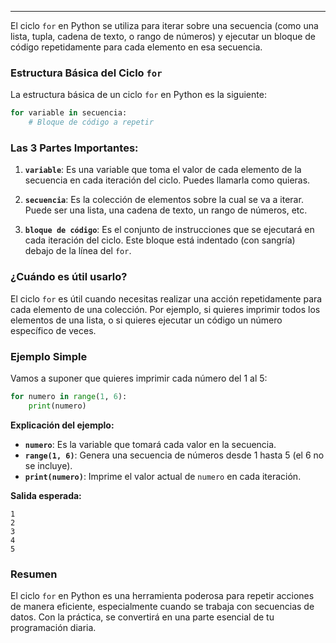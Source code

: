 ___
El ciclo `for` en Python se utiliza para iterar sobre una secuencia (como una lista, tupla, cadena de texto, o rango de números) y ejecutar un bloque de código repetidamente para cada elemento en esa secuencia.

### Estructura Básica del Ciclo `for`

La estructura básica de un ciclo `for` en Python es la siguiente:

```python
for variable in secuencia:
    # Bloque de código a repetir
```

### Las 3 Partes Importantes:

1. **`variable`**: Es una variable que toma el valor de cada elemento de la secuencia en cada iteración del ciclo. Puedes llamarla como quieras.

2. **`secuencia`**: Es la colección de elementos sobre la cual se va a iterar. Puede ser una lista, una cadena de texto, un rango de números, etc.

3. **`bloque de código`**: Es el conjunto de instrucciones que se ejecutará en cada iteración del ciclo. Este bloque está indentado (con sangría) debajo de la línea del `for`.

### ¿Cuándo es útil usarlo?

El ciclo `for` es útil cuando necesitas realizar una acción repetidamente para cada elemento de una colección. Por ejemplo, si quieres imprimir todos los elementos de una lista, o si quieres ejecutar un código un número específico de veces.

### Ejemplo Simple

Vamos a suponer que quieres imprimir cada número del 1 al 5:

```python
for numero in range(1, 6):
    print(numero)
```

**Explicación del ejemplo:**
- **`numero`**: Es la variable que tomará cada valor en la secuencia.
- **`range(1, 6)`**: Genera una secuencia de números desde 1 hasta 5 (el 6 no se incluye).
- **`print(numero)`**: Imprime el valor actual de `numero` en cada iteración.

**Salida esperada:**

```
1
2
3
4
5
```

### Resumen

El ciclo `for` en Python es una herramienta poderosa para repetir acciones de manera eficiente, especialmente cuando se trabaja con secuencias de datos. Con la práctica, se convertirá en una parte esencial de tu programación diaria.